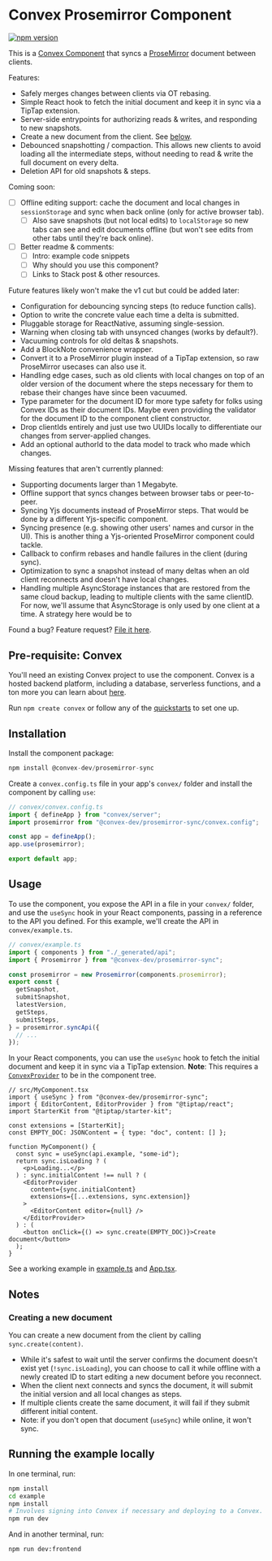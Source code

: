 # Convex Prosemirror Component

[![npm version](https://badge.fury.io/js/@convex-dev%2Fprosemirror-sync.svg)](https://badge.fury.io/js/@convex-dev%2Fprosemirror-sync)

<!-- START: Include on https://convex.dev/components -->

This is a [Convex Component](https://convex.dev/components) that syncs a
[ProseMirror](https://prosemirror.net/) document between clients.

Features:

- Safely merges changes between clients via OT rebasing.
- Simple React hook to fetch the initial document and keep it in sync via a
  TipTap extension.
- Server-side entrypoints for authorizing reads & writes, and responding to
  new snapshots.
- Create a new document from the client. See [below](#creating-a-new-document).
- Debounced snapshotting / compaction. This allows new clients to avoid loading
  all the intermediate steps, without needing to read & write the full document
  on every delta.
- Deletion API for old snapshots & steps.

Coming soon:

- [ ] Offline editing support: cache the document and local changes in
      `sessionStorage` and sync when back online (only for active browser tab).
  - [ ] Also save snapshots (but not local edits) to `localStorage` so new tabs
        can see and edit documents offline (but won't see edits from other tabs
        until they're back online).
- [ ] Better readme & comments:
  - [ ] Intro: example code snippets
  - [ ] Why should you use this component?
  - [ ] Links to Stack post & other resources.

Future features likely won't make the v1 cut but could be added later:

- Configuration for debouncing syncing steps (to reduce function calls).
- Option to write the concrete value each time a delta is submitted.
- Pluggable storage for ReactNative, assuming single-session.
- Warning when closing tab with unsynced changes (works by default?).
- Vacuuming controls for old deltas & snapshots.
- Add a BlockNote convenience wrapper.
- Convert it to a ProseMirror plugin instead of a TipTap extension, so raw
  ProseMirror usecases can also use it.
- Handling edge cases, such as old clients with local changes on top of an older
  version of the document where the steps necessary for them to rebase their
  changes have since been vacuumed.
- Type parameter for the document ID for more type safety for folks using Convex
  IDs as their document IDs. Maybe even providing the validator for the document
  ID to the component client constructor.
- Drop clientIds entirely and just use two UUIDs locally to differentiate our
  changes from server-applied changes.
- Add an optional authorId to the data model to track who made which changes.

Missing features that aren't currently planned:

- Supporting documents larger than 1 Megabyte.
- Offline support that syncs changes between browser tabs or peer-to-peer.
- Syncing Yjs documents instead of ProseMirror steps. That would be done by a
  different Yjs-specific component.
- Syncing presence (e.g. showing other users' names and cursor in the UI). This
  is another thing a Yjs-oriented ProseMirror component could tackle.
- Callback to confirm rebases and handle failures in the client (during sync).
- Optimization to sync a snapshot instead of many deltas when an old client
  reconnects and doesn't have local changes.
- Handling multiple AsyncStorage instances that are restored from the same
  cloud backup, leading to multiple clients with the same clientID. For now,
  we'll assume that AsyncStorage is only used by one client at a time.
  A strategy here would be to

Found a bug? Feature request? [File it here](https://github.com/get-convex/prosemirror-sync/issues).

## Pre-requisite: Convex

You'll need an existing Convex project to use the component.
Convex is a hosted backend platform, including a database, serverless functions,
and a ton more you can learn about [here](https://docs.convex.dev/get-started).

Run `npm create convex` or follow any of the [quickstarts](https://docs.convex.dev/home) to set one up.

## Installation

Install the component package:

```ts
npm install @convex-dev/prosemirror-sync
```

Create a `convex.config.ts` file in your app's `convex/` folder and install the component by calling `use`:

```ts
// convex/convex.config.ts
import { defineApp } from "convex/server";
import prosemirror from "@convex-dev/prosemirror-sync/convex.config";

const app = defineApp();
app.use(prosemirror);

export default app;
```

## Usage

To use the component, you expose the API in a file in your `convex/` folder,
and use the `useSync` hook in your React components, passing in a reference
to the API you defined.
For this example, we'll create the API in `convex/example.ts`.

```ts
// convex/example.ts
import { components } from "./_generated/api";
import { Prosemirror } from "@convex-dev/prosemirror-sync";

const prosemirror = new Prosemirror(components.prosemirror);
export const {
  getSnapshot,
  submitSnapshot,
  latestVersion,
  getSteps,
  submitSteps,
} = prosemirror.syncApi({
  // ...
});
```

In your React components, you can use the `useSync` hook to fetch the initial
document and keep it in sync via a TipTap extension.
**Note**: This requires a [`ConvexProvider`](https://docs.convex.dev/quickstart/react#:~:text=Connect%20the%20app%20to%20your%20backend)
to be in the component tree.

```tsx
// src/MyComponent.tsx
import { useSync } from "@convex-dev/prosemirror-sync";
import { EditorContent, EditorProvider } from "@tiptap/react";
import StarterKit from "@tiptap/starter-kit";

const extensions = [StarterKit];
const EMPTY_DOC: JSONContent = { type: "doc", content: [] };

function MyComponent() {
  const sync = useSync(api.example, "some-id");
  return sync.isLoading ? (
    <p>Loading...</p>
  ) : sync.initialContent !== null ? (
    <EditorProvider
      content={sync.initialContent}
      extensions={[...extensions, sync.extension]}
    >
      <EditorContent editor={null} />
    </EditorProvider>
  ) : (
    <button onClick={() => sync.create(EMPTY_DOC)}>Create document</button>
  );
}
```

See a working example in [example.ts](./example/convex/example.ts) and
[App.tsx](./example/src/App.tsx).

## Notes

### Creating a new document

You can create a new document from the client by calling `sync.create(content)`.

- While it's safest to wait until the server confirms the document doesn't exist
  yet (`!sync.isLoading`), you can choose to call it while offline with a newly
  created ID to start editing a new document before you reconnect.
- When the client next connects and syncs the document, it will submit the
  initial version and all local changes as steps.
- If multiple clients create the same document, it will fail if they submit
  different initial content.
- Note: if you don't open that document (`useSync`) while online, it won't sync.

<!-- END: Include on https://convex.dev/components -->

## Running the example locally

In one terminal, run:

```sh
npm install
cd example
npm install
# Involves signing into Convex if necessary and deploying to a Convex.
npm run dev
```

And in another terminal, run:

```sh
npm run dev:frontend
```
